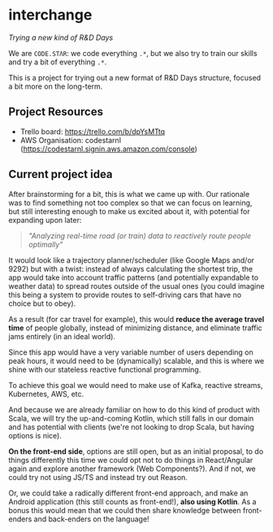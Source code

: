 # interchange

*Trying a new kind of R&D Days*

We are `CODE.STΛR`: we code everything `.*`, but we also try to train our skills and try a bit of everything `.*`.

This is a project for trying out a new format of R&D Days structure, focused a bit more on the long-term.


## Project Resources

* Trello board: https://trello.com/b/dpYsMTtq
* AWS Organisation: codestarnl (https://codestarnl.signin.aws.amazon.com/console)

## Current project idea

After brainstorming for a bit, this is what we came up with. Our rationale was to find something not too complex 
so that we can focus on learning, but still interesting enough to make us excited about it, with potential for 
expanding upon later:

> *"Analyzing real-time road (or train) data to reactively route people optimally"*

It would look like a trajectory planner/scheduler (like Google Maps and/or 9292) but with a twist: instead of
always calculating the shortest trip, the app would take into account traffic patterns (and potentially expandable
to weather data) to spread routes outside of the usual ones (you could imagine this being a system to provide routes 
to self-driving cars that have no choice but to obey).

As a result (for car travel for example), this would **reduce the average travel time** of people globally, 
instead of minimizing distance, and eliminate traffic jams entirely (in an ideal world).

Since this app would have a very variable number of users depending on peak hours, it would need to be (dynamically)
scalable, and this is where we shine with our stateless reactive functional programming.

To achieve this goal we would need to make use of Kafka, reactive streams, Kubernetes, AWS, etc.

And because we are already familiar on how to do this kind of product with Scala, we will try the up-and-coming
Kotlin, which still falls in our domain and has potential with clients (we're not looking to drop Scala,
but having options is nice).

**On the front-end side**, options are still open, but as an initial proposal, to do things differently this time
we could opt not to do things in React/Angular again and explore another framework (Web Components?). And if not,
we could try not using JS/TS and instead try out Reason. 

Or, we could take a radically different front-end approach, and make an Android application
(this still counts as front-end!), **also using Kotlin**. As a bonus this would mean that we could then share
knowledge between front-enders and back-enders on the language!

